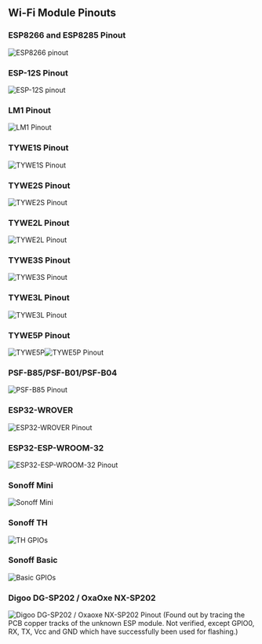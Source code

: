 ## Wi-Fi Module Pinouts

### ESP8266 and ESP8285 Pinout
![ESP8266 pinout](_media/pinouts/ESP8266_pinout.jpg)

### ESP-12S Pinout
![ESP-12S pinout](_media/pinouts/ESP-12s_pinout.jpg)

### LM1 Pinout
![LM1 Pinout](_media/pinouts/LM1_pinout.jpg)

### TYWE1S Pinout
![TYWE1S Pinout](_media/pinouts/TYWE1S_pinout.jpg)

### TYWE2S Pinout
![TYWE2S Pinout](_media/pinouts/TYWE2S_pinout.jpg)

### TYWE2L Pinout
![TYWE2L Pinout](_media/pinouts/TYWE2L_pinout.jpg)

### TYWE3S Pinout
![TYWE3S Pinout](_media/pinouts/TYWE3S_pinout.jpg)

### TYWE3L Pinout
![TYWE3L Pinout](_media/pinouts/TYWE3L_pinout.jpg)

### TYWE5P Pinout
![TYWE5P](_media/pinouts/TYWE5P.jpg)![TYWE5P Pinout](_media/pinouts/TYWE5P_pinout.jpg)

### PSF-B85/PSF-B01/PSF-B04
![PSF-B85 Pinout](_media/pinouts/PSF-B85_pinout.jpg)

### ESP32-WROVER
![ESP32-WROVER Pinout](_media/pinouts/ESP32-WROVER_pinout.jpg)

### ESP32-ESP-WROOM-32
![ESP32-ESP-WROOM-32 Pinout](_media/pinouts/ESP-WROOM-32_pinout.jpg)

### Sonoff Mini
![Sonoff Mini](_media/pinouts/sonoff_mini.jpg)

### Sonoff TH
<img alt="TH GPIOs" src="http://tinkerman.cat/wp-content/uploads/2016/10/20161004_220416_LABELSs.jpg"></img>

### Sonoff Basic
<img alt="Basic GPIOs" src="http://tinkerman.cat/wp-content/uploads/2016/06/pinout_frontx.jpg"></img>

### Digoo DG-SP202 / OxaOxe NX-SP202
<img alt="Digoo DG-SP202 / Oxaoxe NX-SP202 Pinout" src="https://abload.de/img/nx-sp202-pinoutubkyw.jpg"></img>
(Found out by tracing the PCB copper tracks of the unknown ESP module. Not verified, except GPIO0, RX, TX, Vcc and GND which have successfully been used for flashing.)

